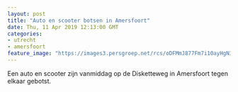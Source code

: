 ```yaml
---
layout: post
title: "Auto en scooter botsen in Amersfoort"
date: Thu, 11 Apr 2019 12:13:00 GMT
categories: 
- utrecht 
- amersfoort 
feature_image: "https://images3.persgroep.net/rcs/oDFMmJ877Fm7i10ayHgN35I9Ngw/diocontent/145307457/_fitwidth/400/?appId=21791a8992982cd8da851550a453bd7f&quality=0.7"
---
```


Een auto en scooter zijn vanmiddag op de Disketteweg in Amersfoort tegen elkaar gebotst.
